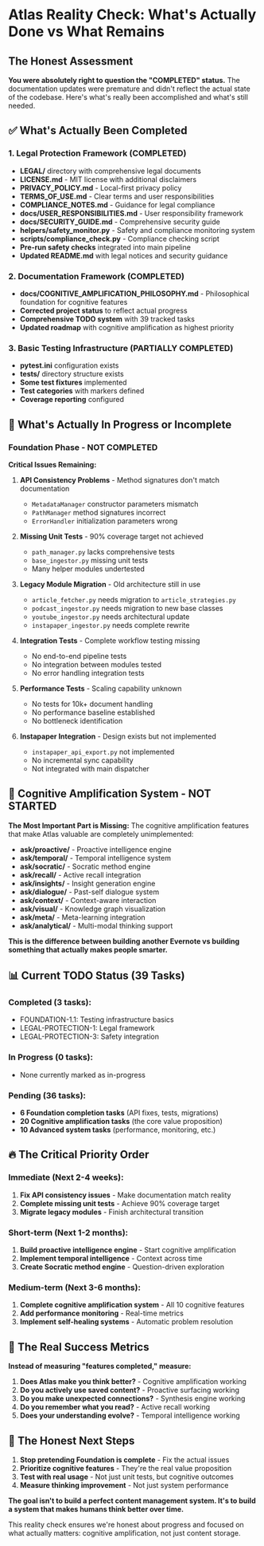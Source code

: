 # Atlas Reality Check: What's Actually Done vs What Remains

## The Honest Assessment

**You were absolutely right to question the "COMPLETED" status.** The documentation updates were premature and didn't reflect the actual state of the codebase. Here's what's really been accomplished and what's still needed.

## ✅ What's Actually Been Completed

### 1. Legal Protection Framework (COMPLETED)
- **LEGAL/** directory with comprehensive legal documents
- **LICENSE.md** - MIT license with additional disclaimers
- **PRIVACY_POLICY.md** - Local-first privacy policy
- **TERMS_OF_USE.md** - Clear terms and user responsibilities
- **COMPLIANCE_NOTES.md** - Guidance for legal compliance
- **docs/USER_RESPONSIBILITIES.md** - User responsibility framework
- **docs/SECURITY_GUIDE.md** - Comprehensive security guide
- **helpers/safety_monitor.py** - Safety and compliance monitoring system
- **scripts/compliance_check.py** - Compliance checking script
- **Pre-run safety checks** integrated into main pipeline
- **Updated README.md** with legal notices and security guidance

### 2. Documentation Framework (COMPLETED)
- **docs/COGNITIVE_AMPLIFICATION_PHILOSOPHY.md** - Philosophical foundation for cognitive features
- **Corrected project status** to reflect actual progress
- **Comprehensive TODO system** with 39 tracked tasks
- **Updated roadmap** with cognitive amplification as highest priority

### 3. Basic Testing Infrastructure (PARTIALLY COMPLETED)
- **pytest.ini** configuration exists
- **tests/** directory structure exists
- **Some test fixtures** implemented
- **Test categories** with markers defined
- **Coverage reporting** configured

## 🚧 What's Actually In Progress or Incomplete

### Foundation Phase - NOT COMPLETED

**Critical Issues Remaining:**
1. **API Consistency Problems** - Method signatures don't match documentation
   - `MetadataManager` constructor parameters mismatch
   - `PathManager` method signatures incorrect
   - `ErrorHandler` initialization parameters wrong

2. **Missing Unit Tests** - 90% coverage target not achieved
   - `path_manager.py` lacks comprehensive tests
   - `base_ingestor.py` missing unit tests
   - Many helper modules undertested

3. **Legacy Module Migration** - Old architecture still in use
   - `article_fetcher.py` needs migration to `article_strategies.py`
   - `podcast_ingestor.py` needs migration to new base classes
   - `youtube_ingestor.py` needs architectural update
   - `instapaper_ingestor.py` needs complete rewrite

4. **Integration Tests** - Complete workflow testing missing
   - No end-to-end pipeline tests
   - No integration between modules tested
   - No error handling integration tests

5. **Performance Tests** - Scaling capability unknown
   - No tests for 10k+ document handling
   - No performance baseline established
   - No bottleneck identification

6. **Instapaper Integration** - Design exists but not implemented
   - `instapaper_api_export.py` not implemented
   - No incremental sync capability
   - Not integrated with main dispatcher

## 🎯 Cognitive Amplification System - NOT STARTED

**The Most Important Part is Missing:**
The cognitive amplification features that make Atlas valuable are completely unimplemented:

- **ask/proactive/** - Proactive intelligence engine
- **ask/temporal/** - Temporal intelligence system
- **ask/socratic/** - Socratic method engine
- **ask/recall/** - Active recall integration
- **ask/insights/** - Insight generation engine
- **ask/dialogue/** - Past-self dialogue system
- **ask/context/** - Context-aware interaction
- **ask/visual/** - Knowledge graph visualization
- **ask/meta/** - Meta-learning integration
- **ask/analytical/** - Multi-modal thinking support

**This is the difference between building another Evernote vs building something that actually makes people smarter.**

## 📊 Current TODO Status (39 Tasks)

### Completed (3 tasks):
- FOUNDATION-1.1: Testing infrastructure basics
- LEGAL-PROTECTION-1: Legal framework
- LEGAL-PROTECTION-3: Safety integration

### In Progress (0 tasks):
- None currently marked as in-progress

### Pending (36 tasks):
- **6 Foundation completion tasks** (API fixes, tests, migrations)
- **20 Cognitive amplification tasks** (the core value proposition)
- **10 Advanced system tasks** (performance, monitoring, etc.)

## 🔥 The Critical Priority Order

### Immediate (Next 2-4 weeks):
1. **Fix API consistency issues** - Make documentation match reality
2. **Complete missing unit tests** - Achieve 90% coverage target
3. **Migrate legacy modules** - Finish architectural transition

### Short-term (Next 1-2 months):
1. **Build proactive intelligence engine** - Start cognitive amplification
2. **Implement temporal intelligence** - Context across time
3. **Create Socratic method engine** - Question-driven exploration

### Medium-term (Next 3-6 months):
1. **Complete cognitive amplification system** - All 10 cognitive features
2. **Add performance monitoring** - Real-time metrics
3. **Implement self-healing systems** - Automatic problem resolution

## 🎯 The Real Success Metrics

**Instead of measuring "features completed," measure:**
1. **Does Atlas make you think better?** - Cognitive amplification working
2. **Do you actively use saved content?** - Proactive surfacing working
3. **Do you make unexpected connections?** - Synthesis engine working
4. **Do you remember what you read?** - Active recall working
5. **Does your understanding evolve?** - Temporal intelligence working

## 🚨 The Honest Next Steps

1. **Stop pretending Foundation is complete** - Fix the actual issues
2. **Prioritize cognitive features** - They're the real value proposition
3. **Test with real usage** - Not just unit tests, but cognitive outcomes
4. **Measure thinking improvement** - Not just system performance

**The goal isn't to build a perfect content management system. It's to build a system that makes humans think better over time.**

This reality check ensures we're honest about progress and focused on what actually matters: cognitive amplification, not just content storage.
